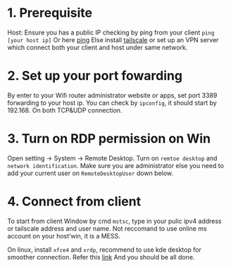 # 1. Prerequisite
 Host: Ensure you has a public IP checking by ping from your client `ping [your host ip]`
Or here [ping](https://dnschecker.org/ping-ipv4.php)
Else install [tailscale](https://tailscale.com) or set up an VPN server which connect both your client and host under same network.

# 2. Set up your port fowarding
By enter to your Wifi router administrator website or apps, set port 3389 forwarding to your host ip. You can check by `ipconfig`, it should start by 192.168. On both TCP&UDP connection.

# 3. Turn on RDP permission on Win

Open setting -> System -> Remote Desktop. Turn on `remtoe desktop` and `network identification`. Make sure you are administrator else you need to add your current user on `RemoteDesktopUser` down below.

# 4. Connect from client

To start from client Window by cmd `mstsc`, type in your pulic ipv4 address or tailscale address and user name. Not reccomand to use online ms account on your host’win, it is a MESS.

 On linux, install `xfce4` and `xrdp`, recommend to use kde desktop for smoother connection. Refer this [link](https://learn.microsoft.com/en-us/azure/virtual-machines/linux/use-remote-desktop?tabs=azure-cli)
And you should be all done.
